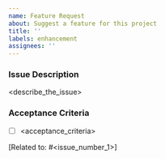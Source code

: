 ```yaml
---
name: Feature Request
about: Suggest a feature for this project
title: ''
labels: enhancement
assignees: ''
---
```


### Issue Description
<describe_the_issue>

### Acceptance Criteria
- [ ] <acceptance_criteria>

[Related to: #<issue_number_1>]